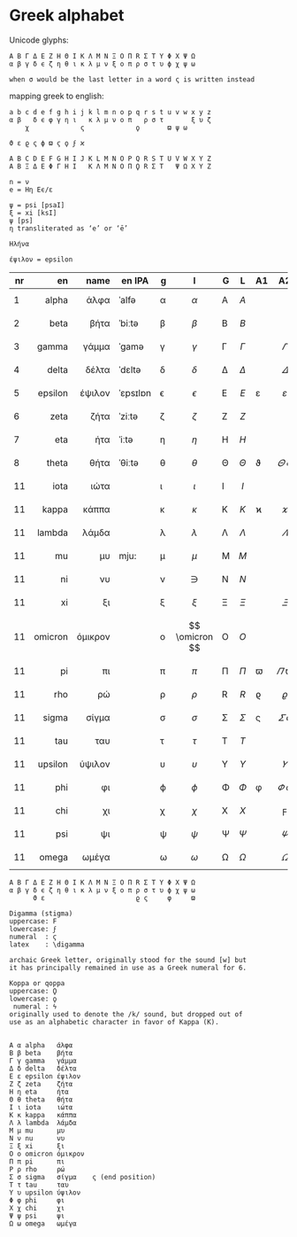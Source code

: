 # Greek alphabet


Unicode glyphs:
```
A B Γ Δ E Z H Θ I K Λ M N Ξ O Π R Σ T Υ Φ X Ψ Ω
α β γ δ ϵ ζ η θ ι κ λ μ ν ξ o π ρ σ τ υ ϕ χ ψ ω

when σ would be the last letter in a word ς is written instead
```


mapping greek to english:
```
a b c d e f g h i j k l m n o p q r s t u v w x y z
α β   δ ϵ φ γ η ι   κ λ μ ν o π   ρ σ τ       ξ υ ζ
    χ             ς             ϙ       ϖ ψ ω      

ϑ ε ϱ ς ϕ ϖ ϛ ϙ ϝ ϰ

A B C D E F G H I J K L M N O P Q R S T U V W X Y Z
A B Ξ Δ E Φ Γ H I   K Λ M N O Π Ϙ R Σ T   Ψ Ω X Υ Z

n = ν
e = Ηη Eϵ/ε

ψ = psi [psaI]
ξ = xi [ksI]
ψ [ps]
η transliterated as ‘e’ or ‘ē’

Ηλήνα

έψιλον = epsilon
```


nr|en     | name   |en IPA |g |l             | G |L            | A1| A2
--|------:|-------:|-------|--| ------------ | - | ----------- | - | ---
1 |alpha  |   άλφα |ˈalfə |α |$$ \alpha   $$| A |$$ A        $$|   |
2 |beta   |   βήτα |ˈbiːtə|β |$$ \beta    $$| B |$$ B        $$|   |
3 |gamma  |  γάμμα |ˈɡamə |γ |$$ \gamma   $$| Γ |$$ \Gamma   $$|   |$$\varGamma  $$
4 |delta  |  δέλτα |ˈdɛltə|δ |$$ \delta   $$| Δ |$$ \Delta   $$|   |$$\varDelta  $$
5 |epsilon| έψιλον |ˈɛpsɪlɒn|ϵ |$$ \epsilon $$| E |$$ E        $$| ε |$$\varepsilon$$
6 |zeta   |   ζήτα |ˈziːtə|ζ |$$ \zeta    $$| Z |$$ Z        $$|   |
7 |eta    |    ήτα | ˈiːtə|η |$$ \eta     $$| H |$$ H        $$|   |
8 |theta  |   θήτα |ˈθiːtə|θ |$$ \theta   $$| Θ |$$ \Theta   $$| ϑ |$$\varTheta\ \vartheta$$
11|iota   |   ιώτα |      |ι |$$ \iota    $$| I |$$ I        $$|   |
11|kappa  |  κάππα |      |κ |$$ \kappa   $$| K |$$ K        $$| ϰ |$$\varkappa  $$
11|lambda |  λάμδα |      |λ |$$ \lambda  $$| Λ |$$ \Lambda  $$|   |$$\varLambda $$
11|mu     |     μυ |mju:  |μ |$$ \mu      $$| M |$$ M        $$|   |
11|ni     |     νυ |      |ν |$$ \ni      $$| N |$$ N        $$|   |
11|xi     |     ξι |      |ξ |$$ \xi      $$| Ξ |$$ \Xi      $$|   |$$\varXi $$
11|omicron|όμικρον |      |o |$$ \omicron $$| O |$$ O        $$|   |
11|pi     |     πι |      |π |$$ \pi      $$| Π |$$ \Pi      $$| ϖ |$$\varPi \ \varpi $$
11|rho    |     ρώ |      |ρ |$$ \rho     $$| R |$$ R        $$| ϱ |$$\varrho $$
11|sigma  |  σίγμα |      |σ |$$ \sigma   $$| Σ |$$ \Sigma   $$| ς |$$\varSigma \ \varsigma$$
11|tau    |    ταυ |      |τ |$$ \tau     $$| T |$$ T        $$|   |
11|upsilon| ύψιλον |      |υ |$$ \upsilon $$| Υ |$$ \Upsilon $$|   |$$\varUpsilon$$
11|phi    |     φι |      |ϕ |$$ \phi     $$| Φ |$$ \Phi     $$| φ |$$\varPhi \ \varphi$$
11|chi    |     χι |      |χ |$$ \chi     $$| X |$$ X        $$|   |   $$\digamma$$
11|psi    |     ψι |      |ψ |$$ \psi     $$| Ψ |$$ \Psi     $$|   |$$\varPsi    $$
11|omega  |  ωμέγα |      |ω |$$ \omega   $$| Ω |$$ \Omega   $$|   |$$\varOmega  $$


```
A B Γ Δ E Z H Θ I K Λ M N Ξ O Π R Σ T Υ Φ X Ψ Ω
α β γ δ ϵ ζ η θ ι κ λ μ ν ξ o π ρ σ τ υ ϕ χ ψ ω
      ϑ ε                       ϱ ς     φ     ϖ

Digamma (stigma)
uppercase: Ϝ
lowercase: ϝ
numeral  : ϛ
latex    : \digamma

archaic Greek letter, originally stood for the sound [w] but
it has principally remained in use as a Greek numeral for 6.

Koppa or qoppa
uppercase: Ϙ
lowercase: ϙ
 numeral : ϟ
originally used to denote the /k/ sound, but dropped out of 
use as an alphabetic character in favor of Kappa (Κ).


Α α	alpha   άλφα
Β β	beta    βήτα
Γ γ	gamma   γάμμα
Δ δ	delta   δέλτα
Ε ε	epsilon έψιλον
Ζ ζ	zeta    ζήτα
Η η	eta     ήτα
Θ θ	theta   θήτα
Ι ι	iota    ιώτα
Κ κ	kappa   κάππα
Λ λ	lambda  λάμδα
Μ μ	mu      μυ
Ν ν	nu      νυ
Ξ ξ	xi      ξι
Ο ο	omicron όμικρον
Π π	pi      πι
Ρ ρ	rho     ρώ
Σ σ	sigma   σίγμα    ς (end position)
Τ τ	tau     ταυ
Υ υ	upsilon ύψιλον
Φ φ	phi     φι
Χ χ	chi     χι
Ψ ψ	psi     ψι
Ω ω	omega   ωμέγα
```
